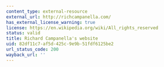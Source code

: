```yaml
---
content_type: external-resource
external_url: http://richcampanella.com/
has_external_license_warning: true
license: https://en.wikipedia.org/wiki/All_rights_reserved
status: valid
title: Richard Campanella's website
uid: 82df11c7-af5d-425c-9e9b-51fdf6125be2
url_status_code: 200
wayback_url: ''
---
```

